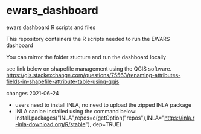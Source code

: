 # ewars_dashboard

ewars dashboard R scripts and files

This repository containers the R scripts needed to run the EWARS dashboard

You can mirror the folder stucture and run the dashboard locally

see  link below on  shapefile management using the QGIS software.
https://gis.stackexchange.com/questions/75563/renaming-attributes-fields-in-shapefile-attribute-table-using-qgis

changes 2021-06-24

- users need to install INLA, no need to upload the zipped INLA package 
- INLA can be installed using the command below:
install.packages("INLA",repos=c(getOption("repos"),INLA="https://inla.r-inla-download.org/R/stable"), dep=TRUE)
